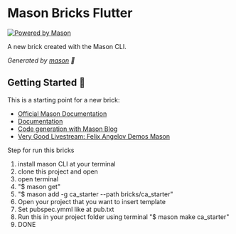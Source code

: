 # Mason Bricks Flutter

[![Powered by Mason](https://img.shields.io/endpoint?url=https%3A%2F%2Ftinyurl.com%2Fmason-badge)](https://github.com/felangel/mason)

A new brick created with the Mason CLI.

_Generated by [mason][1] 🧱_

## Getting Started 🚀

This is a starting point for a new brick:

- [Official Mason Documentation][2]
- [Documentation][5]
- [Code generation with Mason Blog][3]
- [Very Good Livestream: Felix Angelov Demos Mason][4]


Step for run this bricks
1. install mason CLI at your terminal
2. clone this project and open
3. open terminal
4. "$ mason get"
5. "$ mason add -g ca_starter --path bricks/ca_starter"
6. Open your project that you want to insert template
7. Set pubspec.ymml like at pub.txt
8. Run this in your project folder using terminal "$ mason make ca_starter"
9. DONE

[1]: https://github.com/felangel/mason
[2]: https://github.com/felangel/mason/tree/master/packages/mason_cli#readme
[3]: https://verygood.ventures/blog/code-generation-with-mason
[4]: https://youtu.be/G4PTjA6tpTU
[5]: https://docs.brickhub.dev/

